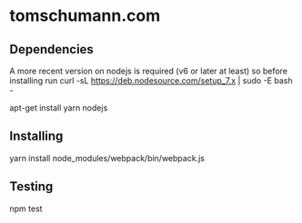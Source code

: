 
tomschumann.com
===============

Dependencies
------------
A more recent version on nodejs is required (v6 or later at least) so before installing run
curl -sL https://deb.nodesource.com/setup_7.x | sudo -E bash -

apt-get install yarn nodejs

Installing
----------
yarn install
node_modules/webpack/bin/webpack.js

Testing
-------
npm test

